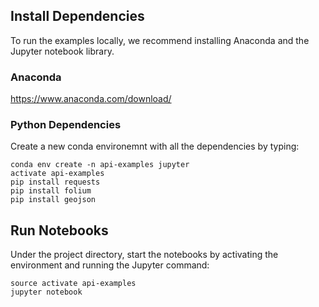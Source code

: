 ## Install Dependencies
To run the examples locally, we recommend installing Anaconda and the Jupyter notebook library.

### Anaconda
https://www.anaconda.com/download/

### Python Dependencies
Create a new conda environemnt with all the dependencies by typing:

```
conda env create -n api-examples jupyter
activate api-examples
pip install requests
pip install folium
pip install geojson
```

## Run Notebooks
Under the project directory, start the notebooks by activating the environment and running the Jupyter command:

```
source activate api-examples
jupyter notebook
```
